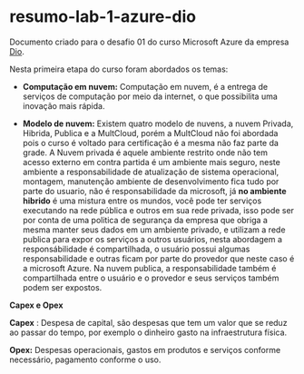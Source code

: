 # resumo-lab-1-azure-dio

Documento criado para o desafio 01 do curso Microsoft Azure da empresa [Dio](https://www.dio.me/).


Nesta primeira etapa do curso foram abordados os temas: 


* **Computação em nuvem:** Computação em nuvem, é a entrega de serviços de computação por meio da internet, o que possibilita uma inovação mais rápida.

* **Modelo de nuvem:** Existem quatro modelo de nuvens, a nuvem Privada, Hibrida, Publica e a MultCloud, porém a MultCloud não foi abordada pois o curso é voltado para certificação é a mesma não faz parte da grade. A Nuvem privada é aquele ambiente restrito onde não tem acesso externo em contra partida é um ambiente mais seguro, neste ambiente a responsabilidade de atualização de sistema operacional, montagem, manutenção ambiente de desenvolvimento fica tudo por parte do usuario, não é responsabilidade da microsoft, já **no ambiente hibrido** é uma mistura entre os mundos, você pode ter serviços executando na rede pública e outros em sua rede privada, isso pode ser por conta de uma politica de segurança da empresa que obriga a mesma manter seus dados em um ambiente privado, e utilizam a rede publica para expor os serviços a outros usuários, nesta abordagem a responsábilidade é compartilhada, o usuário possui algumas responsabilidade e outras ficam por parte do provedor que neste caso é a microsoft Azure. Na nuvem publica, a responsabilidade também é compartilhada entre o usuário e o provedor e seus serviços também podem ser expostos.


**Capex e Opex**

**Capex** : Despesa de capital, são despesas que  tem um valor que se reduz ao passar do tempo, por exemplo o dinheiro gasto   na infraestrutura física.

**Opex:**  Despesas operacionais, gastos em produtos e serviços conforme necessário, pagamento conforme o uso.
